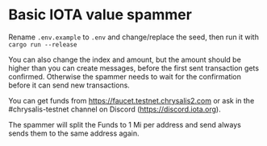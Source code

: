 # Basic IOTA value spammer

Rename `.env.example` to `.env` and change/replace the seed, then run it with `cargo run --release`

You can also change the index and amount, but the amount should be higher than you can create messages, before the first sent transaction gets confirmed. Otherwise the spammer needs to wait for the confirmation before it can send new transactions.

You can get funds from https://faucet.testnet.chrysalis2.com or ask in the #chrysalis-testnet channel on Discord (https://discord.iota.org).

The spammer will split the Funds to 1 Mi per address and send always sends them to the same address again.
